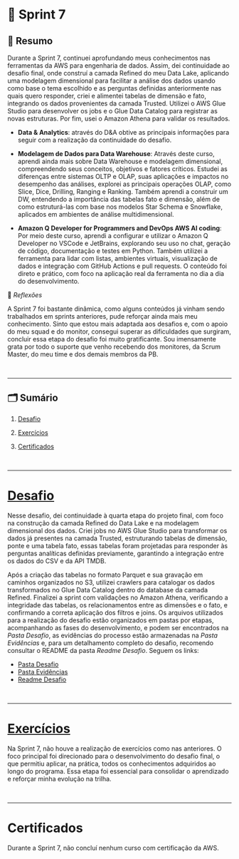 # 🚀 Sprint 7

## 📌 Resumo

Durante a Sprint 7, continuei aprofundando meus conhecimentos nas ferramentas da AWS para engenharia de dados. Assim, dei continuidade ao desafio final, onde construí a camada Refined do meu Data Lake, aplicando uma modelagem dimensional para facilitar a análise dos dados usando como base o tema escolhido e as perguntas definidas anteriormente nas quais quero responder, criei e alimentei tabelas de dimensão e fato, integrando os dados provenientes da camada Trusted. Utilizei o AWS Glue Studio para desenvolver os jobs e o Glue Data Catalog para registrar as novas estruturas. Por fim, usei o Amazon Athena para validar os resultados.

- **Data & Analytics**: através do D&A obtive as principais informações para seguir com a realização da continuidade do desafio.

- **Modelagem de Dados para Data Warehouse**: Através deste curso, aprendi ainda mais sobre Data Warehouse e modelagem dimensional, compreendendo seus conceitos, objetivos e fatores críticos. Estudei as diferenças entre sistemas OLTP e OLAP, suas aplicações e impactos no desempenho das análises, explorei as principais operações OLAP, como Slice, Dice, Drilling, Ranging e Ranking. Também aprendi a construir um DW, entendendo a importância das tabelas fato e dimensão, além de como estruturá-las com base nos modelos Star Schema e Snowflake, aplicados em ambientes de análise multidimensional.

- **Amazon Q Developer for Programmers and DevOps AWS AI coding**: Por meio deste curso, aprendi a configurar e utilizar o Amazon Q Developer no VSCode e JetBrains, explorando seu uso no chat, geração de código, documentação e testes em Python. Também utilizei a ferramenta para lidar com listas, ambientes virtuais, visualização de dados e integração com GitHub Actions e pull requests. O conteúdo foi direto e prático, com foco na aplicação real da ferramenta no dia a dia do desenvolvimento.

🤔 *Reflexões*


A Sprint 7 foi bastante dinâmica, como alguns conteúdos já vinham sendo trabalhados em sprints anteriores, pude reforçar ainda mais meu conhecimento. Sinto que estou mais adaptada aos desafios e, com o apoio do meu squad e do monitor, consegui superar as dificuldades que surgiram, concluir essa etapa do desafio foi muito gratificante. Sou imensamente grata por todo o suporte que venho recebendo dos monitores, da Scrum Master, do meu time e dos demais membros da PB.



<br>

---

## 🗂️ Sumário 

1. [Desafio](#desafio)

2. [Exercícios](#exercícios)

3. [Certificados](#certificados)

<br>

---

# [Desafio](./Desafio/) 

Nesse desafio, dei continuidade à quarta etapa do projeto final, com foco na construção da camada Refined do Data Lake e na modelagem dimensional dos dados. Criei jobs no AWS Glue Studio para transformar os dados já presentes na camada Trusted, estruturando tabelas de dimensão, ponte e uma tabela fato, essas tabelas foram projetadas para responder às perguntas analíticas definidas previamente, garantindo a integração entre os dados do CSV e da API TMDB.

Após a criação das tabelas no formato Parquet e sua gravação em caminhos organizados no S3, utilizei crawlers para catalogar os dados transformados no Glue Data Catalog dentro do database da camada Refined. Finalizei a sprint com validações no Amazon Athena, verificando a integridade das tabelas, os relacionamentos entre as dimensões e o fato, e confirmando a correta aplicação dos filtros e joins. Os arquivos utilizados para a realização do desafio estão organizados em pastas por etapas, acompanhando as fases do desenvolvimento, e podem ser encontrados na *Pasta Desafio*, as evidências do processo estão armazenadas na *Pasta Evidências* e, para um detalhamento completo do desafio, recomendo consultar o README da pasta *Readme Desafio*. Seguem os links:




- [Pasta Desafio](./Desafio/) 
- [Pasta Evidências](./Evidências/)
- [Readme Desafio](./Desafio/README.md)


<br>

---

# [Exercícios](./Exercícios/)

Na Sprint 7, não houve a realização de exercícios como nas anteriores. O foco principal foi direcionado para o desenvolvimento do desafio final, o que permitiu aplicar, na prática, todos os conhecimentos adquiridos ao longo do programa. Essa etapa foi essencial para consolidar o aprendizado e reforçar minha evolução na trilha.

<br>

---

# Certificados

Durante a Sprint 7, não concluí nenhum curso com certificação da AWS.

